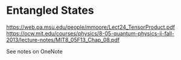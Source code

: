 Entangled States
================
https://web.pa.msu.edu/people/mmoore/Lect24_TensorProduct.pdf
https://ocw.mit.edu/courses/physics/8-05-quantum-physics-ii-fall-2013/lecture-notes/MIT8_05F13_Chap_08.pdf

See notes on OneNote